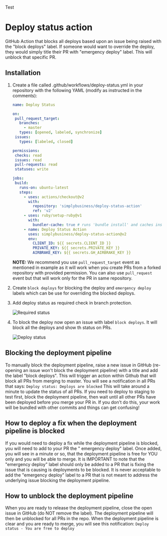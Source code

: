 Test

# Deploy status action

GitHub Action that blocks all deploys based upon an issue being raised with the "block deploys" label. If someone would
want to override the deploy, they would simply title their PR with "emergency deploy" label. This will unblock that
specific PR.

## Installation

1. Create a file called .github/workflows/deploy-status.yml in your repository with the following YAML (modify as
   instructed in the comments):

    ```yaml
    name: Deploy Status

   on:
     pull_request_target:
       branches:
         - master
       types: [opened, labeled, synchronize]
     issues:
       types: [labeled, closed]

   permissions:
     checks: read
     issues: read
     pull-requests: read
     statuses: write
   
   jobs:
     build:
       runs-on: ubuntu-latest
       steps:
         - uses: actions/checkout@v2
           with:
             repository: 'simplybusiness/deploy-status-action'
             ref: 'v2'
         - uses: ruby/setup-ruby@v1
           with:
             bundler-cache: true # runs 'bundle install' and caches installed gems automatically                       
         - name: Deploy Status Action
           uses: simplybusiness/deploy-status-action@v2
           env:
             CLIENT_ID: ${{ secrets.CLIENT_ID }}
             PRIVATE_KEY: ${{ secrets.PRIVATE_KEY }}
             AIRBRAKE_KEY: ${{ secrets.GH_AIRBRAKE_KEY }}
    ```
   **NOTE:** We recommend you use `pull_request_target` event as mentioned in example as it will work when you create
   PRs from a forked repository with provided permission. You can also use `pull_request` event but that will work only
   for the PR in same repository.

2. Create `block deploys` for blocking the deploy and `emergency deploy` labels which can be use for overriding the
   blocked deploys.

3. Add deploy status as required check in branch protection.

   ![Required status](images/require_status.png)

5. To block the deploy now open an issue with label `block deploys`. It will block all the deploys and show th status on
   PRs.

   ![Deploy status](images/deploy_status.png)

## Blocking the deployment pipeline

To manually block the deployment pipeline, raise a new issue in GitHub (re-opening an issue won't block the deployment
pipeline) with a title and add the label "block deploys". This will trigger an action within Github that will block all
PRs from merging to master. You will see a notification in all PRs that says: ``` Deploy status: Deploys are blocked ```
This will take around a minute to update the status of all PRs. If you need to deploy to staging to test first, block
the deployment pipeline, then wait until all other PRs have been deployed before you merge your PR in. If you don't do
this, your work will be bundled with other commits and things can get confusing!

## How to deploy a fix when the deployment pipeline is blocked

If you would need to deploy a fix while the deployment pipeline is blocked, you will need to add to your PR the "
emergency deploy" label. Once added, you will see in a minute or so, that the deployment pipeline is free for YOU only
and you will be able to merge. It is IMPORTANT to note that the "emergency deploy" label should only be added to a PR
that is fixing the issue that is causing is deployments to be blocked. It is never acceptable to add the "emergency
deploy" label to a PR that is not meant to address the underlying issue blocking the deployment pipeline.

## How to unblock the deployment pipeline

When you are ready to release the deployment pipeline, close the open issue in GitHub (do NOT remove the label). The
deployment pipeline will then be unblocked for all PRs in the repo. When the deployment pipeline is clear and you are
ready to merge, you will see this notification: ``` Deploy status - You are free to deploy ```
